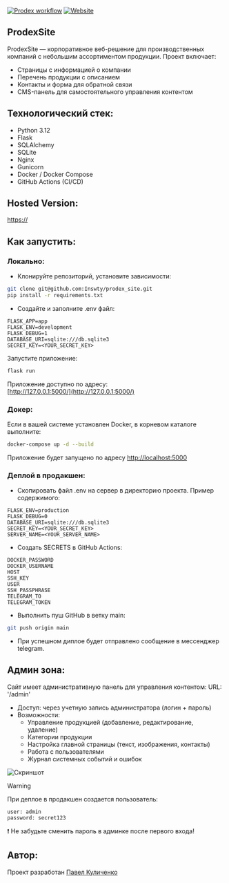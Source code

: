 [![Prodex workflow](https://github.com/Inswty/prodex_site/actions/workflows/main.yml/badge.svg)](https://github.com/Inswty/prodex_site/actions/workflows/main.yml)
[![Website](https://img.shields.io/badge/Visit-Live%20Site-brightgreen)](https://)
## ProdexSite
ProdexSite — корпоративное веб-решение для производственных компаний с небольшим ассортиментом продукции. Проект включает:

- Страницы с информацией о компании  
- Перечень продукции с описанием
- Контакты и форма для обратной связи  
- CMS-панель для самостоятельного управления контентом

## Технологический стек:
- Python 3.12
- Flask
- SQLAlchemy
- SQLite
- Nginx
- Gunicorn
- Docker / Docker Compose
- GitHub Actions (CI/CD)

## Hosted Version:
[https://](https://)

## Как запустить:
### Локально:
- Клонируйте репозиторий, установите зависимости:
```bash
git clone git@github.com:Inswty/prodex_site.git
pip install -r requirements.txt
``` 
- Создайте и заполните .env файл:
```env
FLASK_APP=app
FLASK_ENV=development
FLASK_DEBUG=1
DATABASE_URI=sqlite:///db.sqlite3
SECRET_KEY=<YOUR_SECRET_KEY>
```
Запустите приложение:
```bash
flask run
```
Приложение доступно по адресу:  
[http://127.0.0.1:5000/](http://127.0.0.1:5000/)

### Докер:
Если в вашей системе установлен Docker, в корневом каталоге выполните:
```bash
docker-compose up -d --build
```
Приложение будет запущено по адресу [http://localhost:5000](http://localhost:5000)

### Деплой в продакшен:
- Cкопировать файл .env на сервер в директорию проекта. Пример содержимого:
```env
FLASK_ENV=production
FLASK_DEBUG=0
DATABASE_URI=sqlite:///db.sqlite3
SECRET_KEY=<YOUR_SECRET_KEY>
SERVER_NAME=<YOUR_SERVER_NAME>
```
- Создать SECRETS в GitHub Actions:
```
DOCKER_PASSWORD
DOCKER_USERNAME
HOST
SSH_KEY
USER
SSH_PASSPHRASE
TELEGRAM_TO
TELEGRAM_TOKEN
```
- Выполнить пуш GitHub в ветку main:
```bash
git push origin main
```
- При успешном диплое будет отправлено сообщение в мессенджер telegram.

## Админ зона:
Сайт имеет административную панель для управления контентом:
URL: '/admin'
- Доступ: через учетную запись администратора (логин + пароль)  
- Возможности:
  - Управление продукцией (добавление, редактирование, удаление)
  - Категории продукции
  - Настройка главной страницы (текст, изображения, контакты)
  - Работа с пользователями
  - Журнал системных событий и ошибок

![Скриншот](https://github.com/user-attachments/assets/270e83fd-2964-4a2d-adad-edcee70f7ca1)
> [!WARNING]
> При деплое в продакшен создается пользователь:
> ```
> user: admin
> password: secret123
> ```
> ❗ Не забудьте сменить пароль в админке после первого входа!

## Автор:
Проект разработан 
[Павел Куличенко](https://github.com/Inswty)